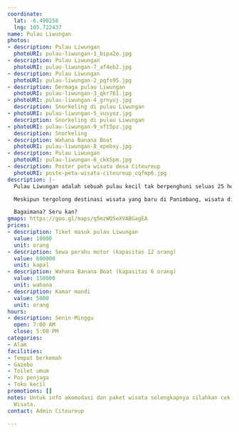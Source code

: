 ```yaml
---
coordinate:
  lat: -6.490258
  lng: 105.722437
name: Pulau Liwungan
photos:
- description: Pulau Liwungan
  photoURI: pulau-liwungan-1_bipa2e.jpg
- description: Pulau Liwungan
  photoURI: pulau-liwungan-7_af4eb2.jpg
- description: Pulau Liwungan
  photoURI: pulau-liwungan-2_pqfs95.jpg
- description: Dermaga pulau Liwungan
  photoURI: pulau-liwungan-3_qkr761.jpg
- photoURI: pulau-liwungan-4_grnyuj.jpg
  description: Snorkeling di pulau Liwungan
- photoURI: pulau-liwungan-5_vusyoz.jpg
  description: Snorkeling di pulau Liwungan
- photoURI: pulau-liwungan-9_xft5pz.jpg
  description: Snorkeling
- description: Wahana Banana Boat
  photoURI: pulau-liwungan-8_epebxy.jpg
- description: Pulau Liwungan
  photoURI: pulau-liwungan-6_ckk5pm.jpg
- description: Poster peta wisata desa Citeureup
  photoURI: poste-peta-wisata-citeureup_cqfmp6.jpg
description: |-
  Pulau Liwungan adalah sebuah pulau kecil tak berpenghuni seluas 25 hektare di selat Sunda dan dekat dengan kawasan Tanjung Lesung.

  Meskipun tergolong destinasi wisata yang baru di Panimbang, wisata di Pulau Liwungan tidak kalah menarik dari destinasi wisata lainnya. Wisatawan dapat melakukan snorkling, diving, berenang, dan bermain pasir. Bahkan, ada beberapa wisatawan yang sengaja datang hanya untuk menikmati makan di tengah pulau bersama keluarga. Di sini juga terdapat wahana _banana boat_ dan tersedia spot-spot untuk memancing.

  Bagaimana? Seru kan?
gmaps: https://goo.gl/maps/q5mzWQ5eXVABGagEA
prices:
- description: Tiket masuk pulau Liwungan
  value: 10000
  unit: orang
- description: Sewa perahu motor (kapasitas 12 orang)
  value: 600000
  unit: kapal
- description: Wahana Banana Boat (kapasitas 6 orang)
  value: 150000
  unit: wahana
- description: Kamar mandi
  value: 5000
  unit: orang
hours:
- description: Senin-Minggu
  open: 7:00 AM
  close: 5:00 PM
categories:
- Alam
facilities:
- Tempat berkemah
- Gazebo
- Toilet umum
- Pos penjaga
- Toko kecil
promotions: []
notes: Untuk info akomodasi dan paket wisata selengkapnya silahkan cek menu Paket
  Wisata.
contact: Admin Citeureup

---
```

